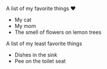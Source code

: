 A list of my favorite things :heart: 
* My cat
* My mom
* The smell of flowers on lemon trees

A list of my least favorite things
* Dishes in the sink
* Pee on the toilet seat
